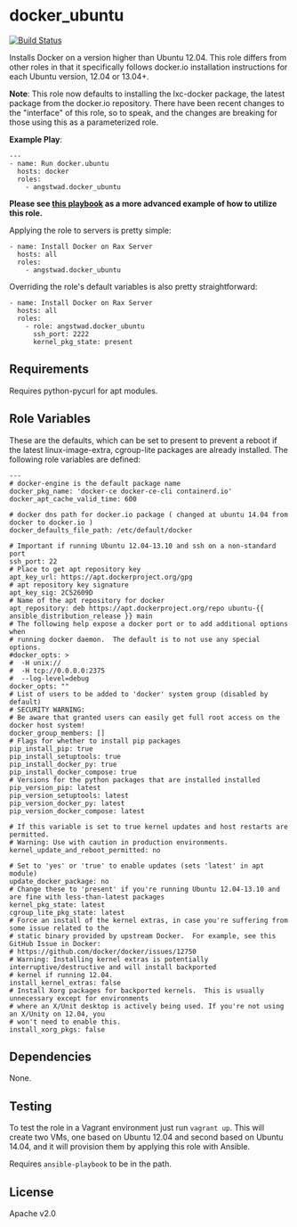docker_ubuntu
========

[![Build Status](https://travis-ci.org/angstwad/docker.ubuntu.svg)](https://travis-ci.org/angstwad/docker.ubuntu)

Installs Docker on a version higher than Ubuntu 12.04.
This role differs from other roles in that it specifically follows docker.io installation instructions for each Ubuntu version, 12.04 or 13.04+.

**Note**: This role now defaults to installing the lxc-docker package, the latest package from the docker.io repository.  There have been recent changes to the "interface" of this role, so to speak, and the changes are breaking for those using this as a parameterized role.

**Example Play**:
```
---
- name: Run docker.ubuntu
  hosts: docker
  roles:
    - angstwad.docker_ubuntu
```

**Please see [this playbook](https://github.com/angstwad/ansible-docker-rackspace) as a more advanced example of how to utilize this role.**

Applying the role to servers is pretty simple:
```
- name: Install Docker on Rax Server
  hosts: all
  roles:
    - angstwad.docker_ubuntu
```

Overriding the role's default variables is also pretty straightforward:
```
- name: Install Docker on Rax Server
  hosts: all
  roles:
    - role: angstwad.docker_ubuntu
      ssh_port: 2222
      kernel_pkg_state: present
```


Requirements
------------

Requires python-pycurl for apt modules.

Role Variables
--------------

These are the defaults, which can be set to present to prevent a reboot if the latest linux-image-extra, cgroup-lite packages are already installed.
The following role variables are defined:

```
---
# docker-engine is the default package name
docker_pkg_name: 'docker-ce docker-ce-cli containerd.io'
docker_apt_cache_valid_time: 600

# docker dns path for docker.io package ( changed at ubuntu 14.04 from docker to docker.io )
docker_defaults_file_path: /etc/default/docker

# Important if running Ubuntu 12.04-13.10 and ssh on a non-standard port
ssh_port: 22
# Place to get apt repository key
apt_key_url: https://apt.dockerproject.org/gpg
# apt repository key signature
apt_key_sig: 2C52609D
# Name of the apt repository for docker
apt_repository: deb https://apt.dockerproject.org/repo ubuntu-{{ ansible_distribution_release }} main
# The following help expose a docker port or to add additional options when
# running docker daemon.  The default is to not use any special options.
#docker_opts: >
#  -H unix://
#  -H tcp://0.0.0.0:2375
#  --log-level=debug
docker_opts: ""
# List of users to be added to 'docker' system group (disabled by default)
# SECURITY WARNING: 
# Be aware that granted users can easily get full root access on the docker host system!
docker_group_members: []
# Flags for whether to install pip packages
pip_install_pip: true
pip_install_setuptools: true
pip_install_docker_py: true
pip_install_docker_compose: true
# Versions for the python packages that are installed installed
pip_version_pip: latest
pip_version_setuptools: latest
pip_version_docker_py: latest
pip_version_docker_compose: latest

# If this variable is set to true kernel updates and host restarts are permitted.
# Warning: Use with caution in production environments.
kernel_update_and_reboot_permitted: no

# Set to 'yes' or 'true' to enable updates (sets 'latest' in apt module)
update_docker_package: no
# Change these to 'present' if you're running Ubuntu 12.04-13.10 and are fine with less-than-latest packages
kernel_pkg_state: latest
cgroup_lite_pkg_state: latest
# Force an install of the kernel extras, in case you're suffering from some issue related to the
# static binary provided by upstream Docker.  For example, see this GitHub Issue in Docker:
# https://github.com/docker/docker/issues/12750
# Warning: Installing kernel extras is potentially interruptive/destructive and will install backported
# kernel if running 12.04.
install_kernel_extras: false
# Install Xorg packages for backported kernels.  This is usually unnecessary except for environments
# where an X/Unit desktop is actively being used. If you're not using an X/Unity on 12.04, you
# won't need to enable this.
install_xorg_pkgs: false

```

Dependencies
------------

None.

Testing
-------

To test the role in a Vagrant environment just run `vagrant up`.  This will
create two VMs, one based on Ubuntu 12.04 and second based on Ubuntu 14.04,
and it will provision them by applying this role with Ansible.

Requires `ansible-playbook` to be in the path.

License
-------

Apache v2.0
